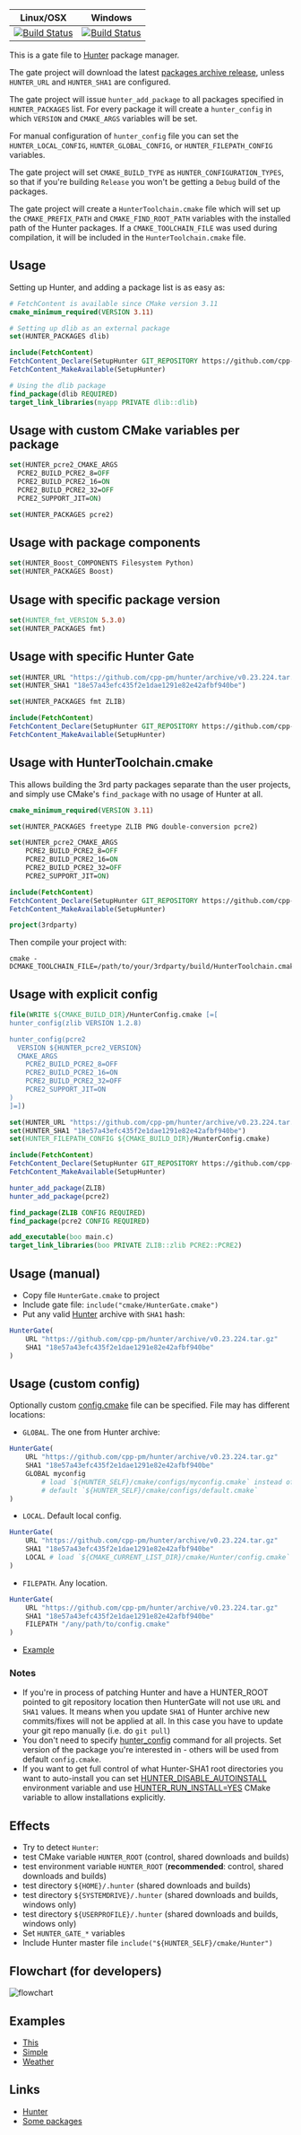 | Linux/OSX                                       | Windows                                             |
|-------------------------------------------------|-----------------------------------------------------|
| [![Build Status][travis_status]][travis_builds] | [![Build Status][appveyor_status]][appveyor_builds] |

[travis_status]: https://travis-ci.org/hunter-packages/gate.png?branch=master
[travis_builds]: https://travis-ci.org/hunter-packages/gate

[appveyor_status]: https://ci.appveyor.com/api/projects/status/nmkbcuoxwre7w2jp/branch/master?svg=true
[appveyor_builds]: https://ci.appveyor.com/project/ruslo/gate/branch/master

This is a gate file to [Hunter](https://github.com/cpp-pm/hunter) package manager.

The gate project will download the latest [packages archive release](https://github.com/cpp-pm/hunter/releases/), unless `HUNTER_URL` and `HUNTER_SHA1` are configured.

The gate project will issue `hunter_add_package` to all packages specified in `HUNTER_PACKAGES` list. For every package it will create a `hunter_config`
in which `VERSION` and `CMAKE_ARGS` variables will be set.

For manual configuration of `hunter_config` file you can set the `HUNTER_LOCAL_CONFIG`, `HUNTER_GLOBAL_CONFIG`, or `HUNTER_FILEPATH_CONFIG` variables.

The gate project will set `CMAKE_BUILD_TYPE` as `HUNTER_CONFIGURATION_TYPES`, so that if you're building `Release` you won't be getting a `Debug` build of the packages.

The gate project will create a `HunterToolchain.cmake` file which will set up the `CMAKE_PREFIX_PATH` and `CMAKE_FIND_ROOT_PATH` variables with the installed path of the Hunter packages.
If a `CMAKE_TOOLCHAIN_FILE` was used during compilation, it will be included in the `HunterToolchain.cmake` file.

## Usage

Setting up Hunter, and adding a package list is as easy as:

```cmake
# FetchContent is available since CMake version 3.11
cmake_minimum_required(VERSION 3.11)

# Setting up dlib as an external package
set(HUNTER_PACKAGES dlib)

include(FetchContent)
FetchContent_Declare(SetupHunter GIT_REPOSITORY https://github.com/cpp-pm/gate)
FetchContent_MakeAvailable(SetupHunter)

# Using the dlib package
find_package(dlib REQUIRED)
target_link_libraries(myapp PRIVATE dlib::dlib)
```

## Usage with custom CMake variables per package
```cmake
set(HUNTER_pcre2_CMAKE_ARGS
  PCRE2_BUILD_PCRE2_8=OFF
  PCRE2_BUILD_PCRE2_16=ON
  PCRE2_BUILD_PCRE2_32=OFF
  PCRE2_SUPPORT_JIT=ON)

set(HUNTER_PACKAGES pcre2)
```

## Usage with package components
```cmake
set(HUNTER_Boost_COMPONENTS Filesystem Python)
set(HUNTER_PACKAGES Boost)
```

## Usage with specific package version
```cmake
set(HUNTER_fmt_VERSION 5.3.0)
set(HUNTER_PACKAGES fmt)
```

## Usage with specific Hunter Gate
```cmake
set(HUNTER_URL "https://github.com/cpp-pm/hunter/archive/v0.23.224.tar.gz")
set(HUNTER_SHA1 "18e57a43efc435f2e1dae1291e82e42afbf940be")

set(HUNTER_PACKAGES fmt ZLIB)

include(FetchContent)
FetchContent_Declare(SetupHunter GIT_REPOSITORY https://github.com/cpp-pm/gate)
FetchContent_MakeAvailable(SetupHunter)
```

## Usage with HunterToolchain.cmake

This allows building the 3rd party packages separate than the user projects, and simply use CMake's
`find_package` with no usage of Hunter at all.

```cmake
cmake_minimum_required(VERSION 3.11)

set(HUNTER_PACKAGES freetype ZLIB PNG double-conversion pcre2)

set(HUNTER_pcre2_CMAKE_ARGS
    PCRE2_BUILD_PCRE2_8=OFF
    PCRE2_BUILD_PCRE2_16=ON
    PCRE2_BUILD_PCRE2_32=OFF
    PCRE2_SUPPORT_JIT=ON)

include(FetchContent)
FetchContent_Declare(SetupHunter GIT_REPOSITORY https://github.com/cpp-pm/gate)
FetchContent_MakeAvailable(SetupHunter)

project(3rdparty)
```

Then compile your project with:
```
cmake -DCMAKE_TOOLCHAIN_FILE=/path/to/your/3rdparty/build/HunterToolchain.cmake
```

## Usage with explicit config
```cmake
file(WRITE ${CMAKE_BUILD_DIR}/HunterConfig.cmake [=[
hunter_config(zlib VERSION 1.2.8)

hunter_config(pcre2
  VERSION ${HUNTER_pcre2_VERSION}
  CMAKE_ARGS
    PCRE2_BUILD_PCRE2_8=OFF
    PCRE2_BUILD_PCRE2_16=ON
    PCRE2_BUILD_PCRE2_32=OFF
    PCRE2_SUPPORT_JIT=ON
)
]=])

set(HUNTER_URL "https://github.com/cpp-pm/hunter/archive/v0.23.224.tar.gz")
set(HUNTER_SHA1 "18e57a43efc435f2e1dae1291e82e42afbf940be")
set(HUNTER_FILEPATH_CONFIG ${CMAKE_BUILD_DIR}/HunterConfig.cmake)

include(FetchContent)
FetchContent_Declare(SetupHunter GIT_REPOSITORY https://github.com/cpp-pm/gate)
FetchContent_MakeAvailable(SetupHunter)

hunter_add_package(ZLIB)
hunter_add_package(pcre2)

find_package(ZLIB CONFIG REQUIRED)
find_package(pcre2 CONFIG REQUIRED)

add_executable(boo main.c)
target_link_libraries(boo PRIVATE ZLIB::zlib PCRE2::PCRE2)
```

## Usage (manual)

* Copy file `HunterGate.cmake` to project
* Include gate file: `include("cmake/HunterGate.cmake")`
* Put any valid [Hunter](https://github.com/cpp-pm/hunter/releases) archive with `SHA1` hash:
```cmake
HunterGate(
    URL "https://github.com/cpp-pm/hunter/archive/v0.23.224.tar.gz"
    SHA1 "18e57a43efc435f2e1dae1291e82e42afbf940be"
)
```

## Usage (custom config)

Optionally custom [config.cmake][1] file can be specified. File may has different locations:

* `GLOBAL`. The one from Hunter archive:
```cmake
HunterGate(
    URL "https://github.com/cpp-pm/hunter/archive/v0.23.224.tar.gz"
    SHA1 "18e57a43efc435f2e1dae1291e82e42afbf940be"
    GLOBAL myconfig
        # load `${HUNTER_SELF}/cmake/configs/myconfig.cmake` instead of
        # default `${HUNTER_SELF}/cmake/configs/default.cmake`
)
```
* `LOCAL`. Default local config.
```cmake
HunterGate(
    URL "https://github.com/cpp-pm/hunter/archive/v0.23.224.tar.gz"
    SHA1 "18e57a43efc435f2e1dae1291e82e42afbf940be"
    LOCAL # load `${CMAKE_CURRENT_LIST_DIR}/cmake/Hunter/config.cmake`
)
```
* `FILEPATH`. Any location.
```cmake
HunterGate(
    URL "https://github.com/cpp-pm/hunter/archive/v0.23.224.tar.gz"
    SHA1 "18e57a43efc435f2e1dae1291e82e42afbf940be"
    FILEPATH "/any/path/to/config.cmake"
)
```

* [Example](https://github.com/ruslo/hunter/wiki/example.custom.config.id)

### Notes

* If you're in process of patching Hunter and have a HUNTER_ROOT pointed to git repository location then HunterGate will not use `URL` and `SHA1` values. It means when you update `SHA1` of Hunter archive new commits/fixes will not be applied at all. In this case you have to update your git repo manually (i.e. do `git pull`)
* You don't need to specify [hunter_config][2] command for all projects. Set version of the package you're interested in - others will be used from default `config.cmake`.
* If you want to get full control of what Hunter-SHA1 root directories you want to auto-install you can set [HUNTER_DISABLE_AUTOINSTALL](https://github.com/ruslo/hunter/wiki/CMake-Variables-%28User%29#hunter_disable_autoinstall-environment-variable) environment variable and use [HUNTER_RUN_INSTALL=YES](https://github.com/ruslo/hunter/wiki/CMake-Variables-%28User%29#hunter_run_install) CMake variable to allow installations explicitly.

## Effects
* Try to detect `Hunter`:
 * test CMake variable `HUNTER_ROOT` (control, shared downloads and builds)
 * test environment variable `HUNTER_ROOT` (**recommended**: control, shared downloads and builds)
 * test directory `${HOME}/.hunter` (shared downloads and builds)
 * test directory `${SYSTEMDRIVE}/.hunter` (shared downloads and builds, windows only)
 * test directory `${USERPROFILE}/.hunter` (shared downloads and builds, windows only)
* Set `HUNTER_GATE_*` variables
* Include Hunter master file `include("${HUNTER_SELF}/cmake/Hunter")`

## Flowchart (for developers)
![flowchart](https://raw.githubusercontent.com/hunter-packages/gate/master/wiki/flowchart.png)

## Examples
* [This](https://github.com/hunter-packages/gate/blob/master/CMakeLists.txt)
* [Simple](https://github.com/forexample/hunter-simple)
* [Weather](https://github.com/ruslo/weather)

## Links
* [Hunter](https://github.com/cpp-pm/hunter)
* [Some packages](https://github.com/ruslo/hunter/wiki/Packages)

[1]: https://github.com/ruslo/hunter/blob/master/cmake/configs/default.cmake
[2]: https://github.com/ruslo/hunter/wiki/Hunter-modules#hunter_config
